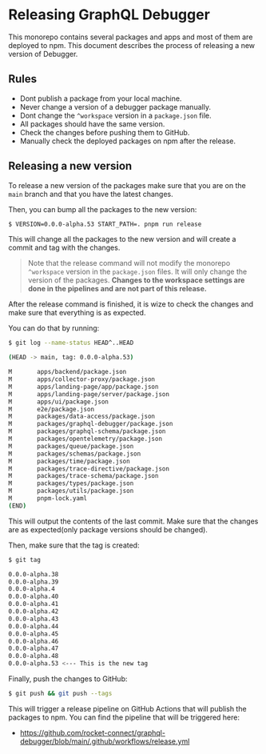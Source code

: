 # Releasing GraphQL Debugger

This monorepo contains several packages and apps and most of them are deployed to npm. This document describes the process of releasing a new version of Debugger.

## Rules

- Dont publish a package from your local machine.
- Never change a version of a debugger package manually.
- Dont change the `^workspace` version in a `package.json` file.
- All packages should have the same version.
- Check the changes before pushing them to GitHub.
- Manually check the deployed packages on npm after the release.

## Releasing a new version

To release a new version of the packages make sure that you are on the `main` branch and that you have the latest changes.

Then, you can bump all the packages to the new version:

```bash
$ VERSION=0.0.0-alpha.53 START_PATH=. pnpm run release
```

This will change all the packages to the new version and will create a commit and tag with the changes.

> Note that the release command will not modify the monorepo `^workspace` version in the `package.json` files. It will only change the version of the packages. **Changes to the workspace settings are done in the pipelines and are not part of this release.**

After the release command is finished, it is wize to check the changes and make sure that everything is as expected.

You can do that by running:

```bash
$ git log --name-status HEAD^..HEAD

(HEAD -> main, tag: 0.0.0-alpha.53)

M       apps/backend/package.json
M       apps/collector-proxy/package.json
M       apps/landing-page/app/package.json
M       apps/landing-page/server/package.json
M       apps/ui/package.json
M       e2e/package.json
M       packages/data-access/package.json
M       packages/graphql-debugger/package.json
M       packages/graphql-schema/package.json
M       packages/opentelemetry/package.json
M       packages/queue/package.json
M       packages/schemas/package.json
M       packages/time/package.json
M       packages/trace-directive/package.json
M       packages/trace-schema/package.json
M       packages/types/package.json
M       packages/utils/package.json
M       pnpm-lock.yaml
(END)
```

This will output the contents of the last commit. Make sure that the changes are as expected(only package versions should be changed).

Then, make sure that the tag is created:

```bash
$ git tag

0.0.0-alpha.38
0.0.0-alpha.39
0.0.0-alpha.4
0.0.0-alpha.40
0.0.0-alpha.41
0.0.0-alpha.42
0.0.0-alpha.43
0.0.0-alpha.44
0.0.0-alpha.45
0.0.0-alpha.46
0.0.0-alpha.47
0.0.0-alpha.48
0.0.0-alpha.53 <--- This is the new tag
```

Finally, push the changes to GitHub:

```bash
$ git push && git push --tags
```

This will trigger a release pipeline on GitHub Actions that will publish the packages to npm. You can find the pipeline that will be triggered here:

- https://github.com/rocket-connect/graphql-debugger/blob/main/.github/workflows/release.yml
